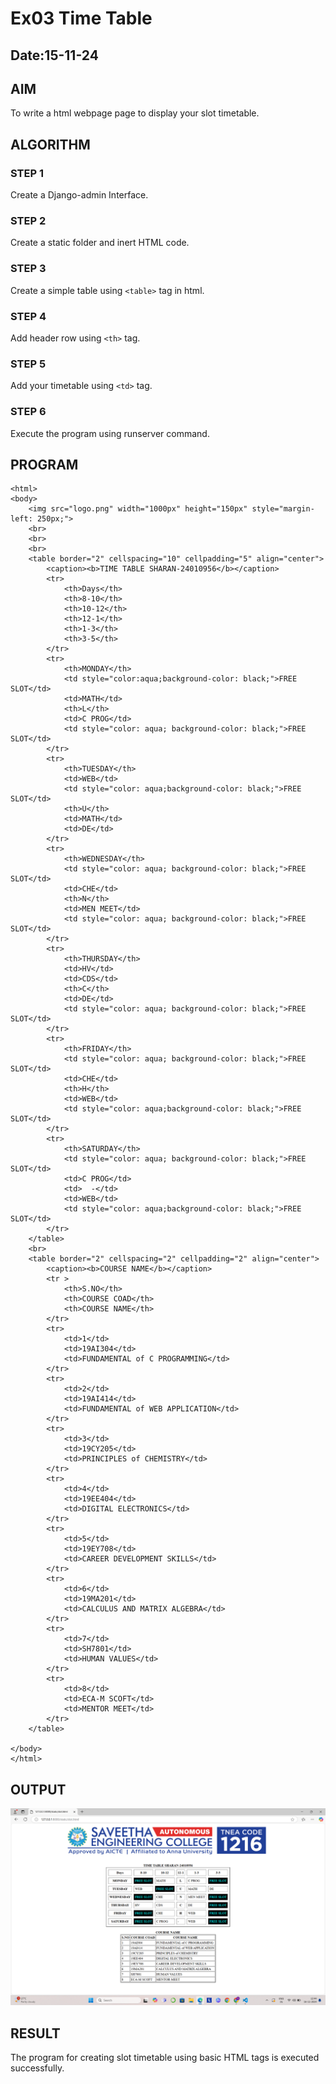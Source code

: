 # Ex03 Time Table
## Date:15-11-24

## AIM
To write a html webpage page to display your slot timetable.

## ALGORITHM
### STEP 1
Create a Django-admin Interface.

### STEP 2
Create a static folder and inert HTML code.

### STEP 3
Create a simple table using ```<table>``` tag in html.

### STEP 4
Add header row using ```<th>``` tag.

### STEP 5
Add your timetable using ```<td>``` tag.

### STEP 6
Execute the program using runserver command.

## PROGRAM
```
<html>
<body>
    <img src="logo.png" width="1000px" height="150px" style="margin-left: 250px;">
    <br>
    <br>
    <br>
    <table border="2" cellspacing="10" cellpadding="5" align="center">
        <caption><b>TIME TABLE SHARAN-24010956</b></caption>
        <tr>
            <th>Days</th>
            <th>8-10</th>
            <th>10-12</th>
            <th>12-1</th>
            <th>1-3</th>
            <th>3-5</th>
        </tr>
        <tr>
            <th>MONDAY</th>
            <td style="color:aqua;background-color: black;">FREE SLOT</td>
            <td>MATH</td>
            <th>L</th>
            <td>C PROG</td>
            <td style="color: aqua; background-color: black;">FREE SLOT</td>
        </tr>
        <tr>
            <th>TUESDAY</th>
            <td>WEB</td>
            <td style="color: aqua;background-color: black;">FREE SLOT</td>
            <th>U</th>
            <td>MATH</td>
            <td>DE</td>
        </tr>
        <tr>
            <th>WEDNESDAY</th>
            <td style="color: aqua; background-color: black;">FREE SLOT</td>
            <td>CHE</td>
            <th>N</th>
            <td>MEN MEET</td>
            <td style="color: aqua; background-color: black;">FREE SLOT</td>
        </tr>
        <tr>
            <th>THURSDAY</th>
            <td>HV</td>
            <td>CDS</td>
            <th>C</th>
            <td>DE</td>
            <td style="color: aqua; background-color: black;">FREE SLOT</td>
        </tr>
        <tr>
            <th>FRIDAY</th>
            <td style="color: aqua; background-color: black;">FREE SLOT</td>
            <td>CHE</td>
            <th>H</th>
            <td>WEB</td>
            <td style="color: aqua;background-color: black;">FREE SLOT</td>
        </tr>
        <tr>
            <th>SATURDAY</th>
            <td style="color: aqua; background-color: black;">FREE SLOT</td>
            <td>C PROG</td>
            <td>  -</td>
            <td>WEB</td>
            <td style="color: aqua;background-color: black;">FREE SLOT</td>
        </tr>
    </table>
    <br>
    <table border="2" cellspacing="2" cellpadding="2" align="center">
        <caption><b>COURSE NAME</b></caption>
        <tr >
            <th>S.NO</th>
            <th>COURSE COAD</th>
            <th>COURSE NAME</th>
        </tr>
        <tr>
            <td>1</td>
            <td>19AI304</td>
            <td>FUNDAMENTAL of C PROGRAMMING</td>
        </tr>
        <tr>
            <td>2</td>
            <td>19AI414</td>
            <td>FUNDAMENTAL of WEB APPLICATION</td>
        </tr>
        <tr>
            <td>3</td>
            <td>19CY205</td>
            <td>PRINCIPLES of CHEMISTRY</td>
        </tr>
        <tr>
            <td>4</td>
            <td>19EE404</td>
            <td>DIGITAL ELECTRONICS</td>
        </tr>
        <tr>
            <td>5</td>
            <td>19EY708</td>
            <td>CAREER DEVELOPMENT SKILLS</td>
        </tr>
        <tr>
            <td>6</td>
            <td>19MA201</td>
            <td>CALCULUS AND MATRIX ALGEBRA</td>
        </tr>
        <tr>
            <td>7</td>
            <td>SH7801</td>
            <td>HUMAN VALUES</td>
        </tr>
        <tr>
            <td>8</td>
            <td>ECA-M SCOFT</td>
            <td>MENTOR MEET</td>
        </tr>
    </table>

</body>
</html>
```
## OUTPUT

![alt text](<Screenshot (13).png>)

## RESULT
The program for creating slot timetable using basic HTML tags is executed successfully.
